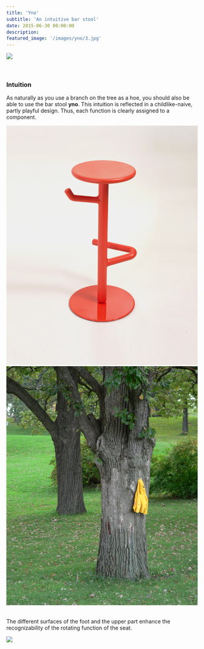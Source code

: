 ```yaml
---
title: 'Yno'
subtitle: 'An intuitive bar stool'
date: 2015-06-30 00:00:00
description:
featured_image: '/images/yno/3.jpg'
---
```


![](/images/yno/2.jpg#full)

<br/>

### Intuition

As naturally as you use a branch on the tree as a hoe, you should also be able to use the bar stool **yno**.
This intuition is reflected in a childlike-naive, partly playful design. Thus, each function is clearly assigned to a component.

<div class="gallery" data-columns="2">
	<img src="/images/yno/4.jpg">
	<img src="/images/yno/tree.jpg">
</div>



<br/>

The different surfaces of the foot and the upper part enhance the recognizability of the rotating function of the seat.

![](/images/yno/1.jpg)



